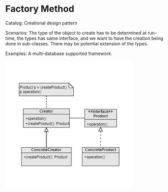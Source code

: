 Factory Method
===
Catalog: Creational design pattern

Scenarios: The type of the object to create has to be determined at run-time, the types has same interface, and we want to have the creation being done in sub-classes. There may be potential extension of the types.

Examples: A multi-database supported framework.

![UML](UML.jpg)
